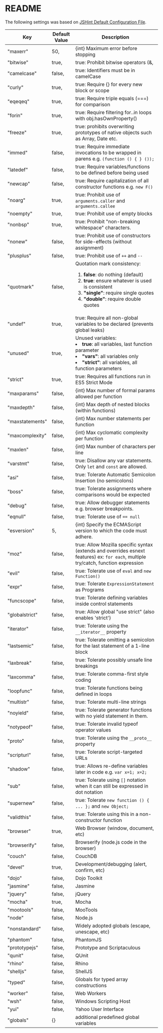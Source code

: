 # README

The following settings was based on [JSHint Default Configuration File](http://jshint.com/docs/).

Key             | Default Value | Description
----------------|---------------| ------------------------------------------------------------------                
"maxerr"        | 50,           | {int} Maximum error before stopping
"bitwise"       | true,         | true: Prohibit bitwise operators (&, |, ^, etc.)
"camelcase"     | false,        | true: Identifiers must be in camelCase
"curly"         | true,         | true: Require {} for every new block or scope
"eqeqeq"        | true,         | true: Require triple equals (===) for comparison
"forin"         | true,         | true: Require filtering for..in loops with obj.hasOwnProperty()
"freeze"        | true,         | true: prohibits overwriting prototypes of native objects such as Array, Date etc.
"immed"         | false,        | true: Require immediate invocations to be wrapped in parens e.g. `(function () { } ());`
"latedef"       | false,        | true: Require variables/functions to be defined before being used
"newcap"        | false,        | true: Require capitalization of all constructor functions e.g. `new F()`
"noarg"         | true,         | true: Prohibit use of `arguments.caller` and `arguments.callee`
"noempty"       | true,         | true: Prohibit use of empty blocks
"nonbsp"        | true,         | true: Prohibit "non-breaking whitespace" characters.
"nonew"         | false,        | true: Prohibit use of constructors for side-effects (without assignment)
"plusplus"      | false,        | true: Prohibit use of `++` and `--`
"quotmark"      | false,        | Quotation mark consistency: <ol><li><b>false</b>: do nothing (default)</li><li><b>true</b>: ensure whatever is used is consistent</li><li><b>"single"</b>: require single quotes</li><li><b>"double"</b>: require double quotes</li></ol>
"undef"         | true,         | true: Require all non-global variables to be declared (prevents global leaks)
"unused"        | true,         | Unused variables: <li><b>true</b>: all variables, last function parameter</li><li><b>"vars"</b>: all variables only</li><li><b>"strict"</b>: all variables, all function parameters</li>
"strict"        | true,         | true: Requires all functions run in ES5 Strict Mode
"maxparams"     | false,        | {int} Max number of formal params allowed per function
"maxdepth"      | false,        | {int} Max depth of nested blocks (within functions)
"maxstatements" | false,        | {int} Max number statements per function
"maxcomplexity" | false,        | {int} Max cyclomatic complexity per function
"maxlen"        | false,        | {int} Max number of characters per line
"varstmt"       | false,        | true: Disallow any var statements. Only `let` and `const` are allowed.
"asi"           | false,        | true: Tolerate Automatic Semicolon Insertion (no semicolons)
"boss"          | false,        | true: Tolerate assignments where comparisons would be expected
"debug"         | false,        | true: Allow debugger statements e.g. browser breakpoints.
"eqnull"        | false,        | true: Tolerate use of `== null`
"esversion"     | 5,            | {int} Specify the ECMAScript version to which the code must adhere.
"moz"           | false,        | true: Allow Mozilla specific syntax (extends and overrides esnext features) ex: `for each`, multiple try/catch, function expression
"evil"          | false,        | true: Tolerate use of `eval` and `new Function()`
"expr"          | false,        | true: Tolerate `ExpressionStatement` as Programs
"funcscope"     | false,        | true: Tolerate defining variables inside control statements
"globalstrict"  | false,        | true: Allow global "use strict" (also enables 'strict')
"iterator"      | false,        | true: Tolerate using the `__iterator__` property
"lastsemic"     | false,        | true: Tolerate omitting a semicolon for the last statement of a 1-line block
"laxbreak"      | false,        | true: Tolerate possibly unsafe line breakings
"laxcomma"      | false,        | true: Tolerate comma-first style coding
"loopfunc"      | false,        | true: Tolerate functions being defined in loops
"multistr"      | false,        | true: Tolerate multi-line strings
"noyield"       | false,        | true: Tolerate generator functions with no yield statement in them.
"notypeof"      | false,        | true: Tolerate invalid typeof operator values
"proto"         | false,        | true: Tolerate using the `__proto__` property
"scripturl"     | false,        | true: Tolerate script-targeted URLs
"shadow"        | false,        | true: Allows re-define variables later in code e.g. `var x=1; x=2;`
"sub"           | false,        | true: Tolerate using `[]` notation when it can still be expressed in dot notation
"supernew"      | false,        | true: Tolerate `new function () { ... };` and `new Object;`
"validthis"     | false,        | true: Tolerate using this in a non-constructor function
"browser"       | true,         | Web Browser (window, document, etc)
"browserify"    | false,        | Browserify (node.js code in the browser)
"couch"         | false,        | CouchDB
"devel"         | true,         | Development/debugging (alert, confirm, etc)
"dojo"          | false,        | Dojo Toolkit
"jasmine"       | false,        | Jasmine
"jquery"        | false,        | jQuery
"mocha"         | true,         | Mocha
"mootools"      | false,        | MooTools
"node"          | false,        | Node.js
"nonstandard"   | false,        | Widely adopted globals (escape, unescape, etc)
"phantom"       | false,        | PhantomJS
"prototypejs"   | false,        | Prototype and Scriptaculous
"qunit"         | false,        | QUnit
"rhino"         | false,        | Rhino
"shelljs"       | false,        | ShellJS
"typed"         | false,        | Globals for typed array constructions
"worker"        | false,        | Web Workers
"wsh"           | false,        | Windows Scripting Host
"yui"           | false,        | Yahoo User Interface
"globals"       | {}            | additional predefined global variables
